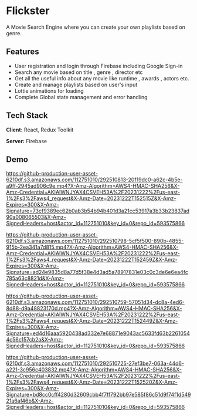 
# Flickster 

A Movie Search Engine where you can create your own playlists based on genre.


## Features

- User registration and login through Firebase including Google Sign-in
- Search any movie based on title , genre , director etc
- Get all the useful info about any movie like runtime , awards , actors etc.
- Create and manage playlists based on user's input
- Lottie animations for loading
- Complete Global state management and error handling

## Tech Stack

**Client:** React, Redux Toolkit

**Server:** Firebase


## Demo

https://github-production-user-asset-6210df.s3.amazonaws.com/112751010/292510813-20f19dc0-a62c-4b5e-a9ff-2945ad906c9e.mp4?X-Amz-Algorithm=AWS4-HMAC-SHA256&X-Amz-Credential=AKIAIWNJYAX4CSVEH53A%2F20231222%2Fus-east-1%2Fs3%2Faws4_request&X-Amz-Date=20231222T152515Z&X-Amz-Expires=300&X-Amz-Signature=73cf9389ec62b0ab3b54b94b401d3a21cc53917a3b33b23837ad90a008065503&X-Amz-SignedHeaders=host&actor_id=112751010&key_id=0&repo_id=593575866

https://github-production-user-asset-6210df.s3.amazonaws.com/112751010/292510798-5cf5f500-890b-4855-915b-2ea341a7d815.mp4?X-Amz-Algorithm=AWS4-HMAC-SHA256&X-Amz-Credential=AKIAIWNJYAX4CSVEH53A%2F20231222%2Fus-east-1%2Fs3%2Faws4_request&X-Amz-Date=20231222T152459Z&X-Amz-Expires=300&X-Amz-Signature=ad24e9835d8a77d5f38e4d3ad5a78917831e03c0c3de6e6ea4fc785a63c8821d&X-Amz-SignedHeaders=host&actor_id=112751010&key_id=0&repo_id=593575866

https://github-production-user-asset-6210df.s3.amazonaws.com/112751010/292510759-57051d34-dc8a-4ed6-8d88-d9a48823170d.mp4?X-Amz-Algorithm=AWS4-HMAC-SHA256&X-Amz-Credential=AKIAIWNJYAX4CSVEH53A%2F20231222%2Fus-east-1%2Fs3%2Faws4_request&X-Amz-Date=20231222T152449Z&X-Amz-Expires=300&X-Amz-Signature=ed4d16aaa5920438ad332e7e68871e9043ac5633fd63b22610544c56c157cb2a&X-Amz-SignedHeaders=host&actor_id=112751010&key_id=0&repo_id=593575866

https://github-production-user-asset-6210df.s3.amazonaws.com/112751010/292510725-27ef3be7-063a-44d6-a221-3c956c403832.mp4?X-Amz-Algorithm=AWS4-HMAC-SHA256&X-Amz-Credential=AKIAIWNJYAX4CSVEH53A%2F20231222%2Fus-east-1%2Fs3%2Faws4_request&X-Amz-Date=20231222T152520Z&X-Amz-Expires=300&X-Amz-Signature=bd8cc0cff4280d32609cbb4f7ff792bb97e585f86c51d9f74f1d54921a6af46b&X-Amz-SignedHeaders=host&actor_id=112751010&key_id=0&repo_id=593575866

